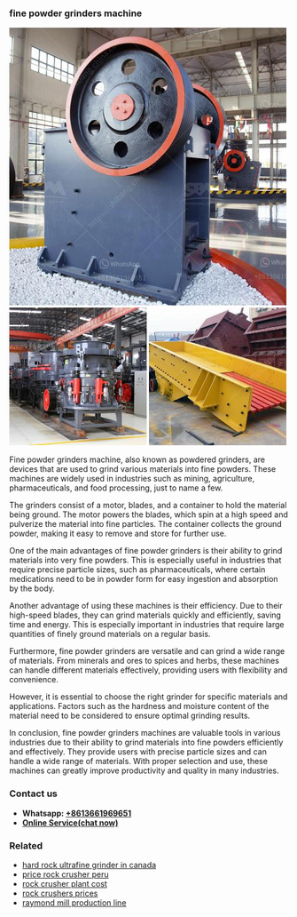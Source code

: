 <h3>fine powder grinders machine</h3><img src='1702953222.jpg' alt=''><p>Fine powder grinders machine, also known as powdered grinders, are devices that are used to grind various materials into fine powders. These machines are widely used in industries such as mining, agriculture, pharmaceuticals, and food processing, just to name a few. </p><p>The grinders consist of a motor, blades, and a container to hold the material being ground. The motor powers the blades, which spin at a high speed and pulverize the material into fine particles. The container collects the ground powder, making it easy to remove and store for further use.</p><p>One of the main advantages of fine powder grinders is their ability to grind materials into very fine powders. This is especially useful in industries that require precise particle sizes, such as pharmaceuticals, where certain medications need to be in powder form for easy ingestion and absorption by the body.</p><p>Another advantage of using these machines is their efficiency. Due to their high-speed blades, they can grind materials quickly and efficiently, saving time and energy. This is especially important in industries that require large quantities of finely ground materials on a regular basis.</p><p>Furthermore, fine powder grinders are versatile and can grind a wide range of materials. From minerals and ores to spices and herbs, these machines can handle different materials effectively, providing users with flexibility and convenience.</p><p>However, it is essential to choose the right grinder for specific materials and applications. Factors such as the hardness and moisture content of the material need to be considered to ensure optimal grinding results.</p><p>In conclusion, fine powder grinders machines are valuable tools in various industries due to their ability to grind materials into fine powders efficiently and effectively. They provide users with precise particle sizes and can handle a wide range of materials. With proper selection and use, these machines can greatly improve productivity and quality in many industries.</p><h3>Contact us</h3><ul><li><strong>Whatsapp:&nbsp;<a href="https://wa.me/8613661969651">+8613661969651</a></strong></li><li><a href="https://swt.shibang-china.com/?git&amp;zhl&amp;fine powder grinders machine"><strong>Online Service(chat now)</strong></a></li></ul><h3>Related</h3><ul><li><a href='hard rock ultrafine grinder in canada.md'>hard rock ultrafine grinder in canada</a></li><li><a href='price rock crusher peru.md'>price rock crusher peru</a></li><li><a href='rock crusher plant cost.md'>rock crusher plant cost</a></li><li><a href='rock crushers prices.md'>rock crushers prices</a></li><li><a href='raymond mill production line.md'>raymond mill production line</a></li></ul>